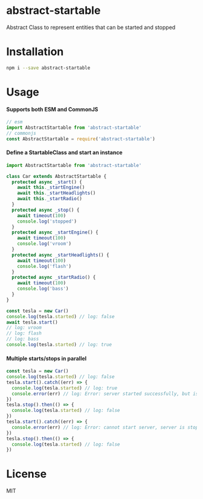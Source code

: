# abstract-startable

Abstract Class to represent entities that can be started and stopped

# Installation

```sh
npm i --save abstract-startable
```

# Usage

#### Supports both ESM and CommonJS

```js
// esm
import AbstractStartable from 'abstract-startable'
// commonjs
const AbstractStartable = require('abstract-startable')
```

#### Define a StartableClass and start an instance

```js
import AbstractStartable from 'abstract-startable'

class Car extends AbstractStartable {
  protected async _start() {
    await this._startEngine()
    await this._startHeadlights()
    await this._startRadio()
  }
  protected async _stop() {
    await timeout(100)
    console.log('stopped')
  }
  protected async _startEngine() {
    await timeout(100)
    console.log('vroom')
  }
  protected async _startHeadlights() {
    await timeout(100)
    console.log('flash')
  }
  protected async _startRadio() {
    await timeout(100)
    console.log('bass')
  }
}

const tesla = new Car()
console.log(tesla.started) // log: false
await tesla.start()
// log: vroom
// log: flash
// log: bass
console.log(tesla.started) // log: true
```

#### Multiple starts/stops in parallel

```js
const tesla = new Car()
console.log(tesla.started) // log: false
tesla.start().catch((err) => {
  console.log(tesla.started) // log: true
  console.error(err) // log: Error: server started successfully, but is stopping now
})
tesla.stop().then(() => {
  console.log(tesla.started) // log: false
})
tesla.start().catch((err) => {
  console.error(err) // log: Error: cannot start server, server is stopping
})
tesla.stop().then(() => {
  console.log(tesla.started) // log: false
})
```

# License

MIT
